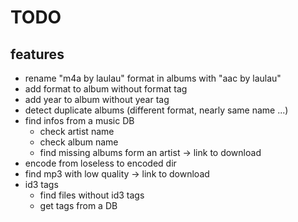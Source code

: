 # TODO

## features
- rename "m4a by laulau" format in albums with "aac by laulau"
- add format to album without format tag
- add year to album without year tag
- detect duplicate albums (different format, nearly same name ...)
- find infos from a music DB
	- check artist name
	- check album name
	- find missing albums form an artist -> link to download
- encode from loseless to encoded dir
- find mp3 with low quality -> link to download
- id3 tags
	- find files without id3 tags
	- get tags from a DB
